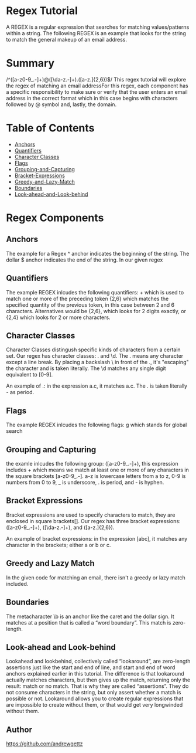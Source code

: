 # Regex Tutorial
A REGEX is a regular expression that searches for matching values/patterns within a string. The following REGEX is an example that looks for the string to match the general makeup of an email address.

# Summary
/^([a-z0-9_.-]+)@([\da-z.-]+).([a-z.]{2,6})$/ This regex tutorial will explore the regex of matching an email addressFor this regex, each component has a specific responsibility to make sure or verify that the user enters an email address in the correct format which in this case begins with characters followed by @ symbol and, lastly, the domain.

# Table of Contents
* [Anchors](#Anchors)
* [Quantifiers](#Quantifiers)
* [Character Classes](#Character-Classes)
* [Flags](#Flags)
* [Grouping-and-Capturing](#grouping-and-capturing)
* [Bracket-Expressions](#bracket-expressions)
* [Greedy-and-Lazy-Match](#greedy-and-lazy-match)
* [Boundaries](#boundaries)
* [Look-ahead-and-Look-behind](#look-ahead-and-look-behind)

# Regex Components
## Anchors
The example for a Regex ^ anchor indicates the beginning of the string. The dollar $ anchor indicates the end of the string. In our given regex

## Quantifiers
The example REGEX inlcudes the following quantifiers: + which is used to match one or more of the preceding token {2,6} which matches the specified quantity of the previous token, in this case between 2 and 6 characters. Alternatives would be {2,6}, which looks for 2 digits exactly, or {2,4} which looks for 2 or more characters.

## Character Classes
Character Classes distingush specific kinds of characters from a certain set. Our regex has character classes: . and \d. The . means any character except a line break. By placing a backslash \ in front of the ., it's "escaping" the character and is taken literally. The \d matches any single digit equivalent to [0-9].

An example of .: in the expression a.c, it matches a.c. The . is taken literally - as period.

## Flags
The example REGEX inlcudes the following flags: g which stands for global search

## Grouping and Capturing
the examle inlcudes the following group: ([a-z0-9_.-]+), this expression includes + which means we match at least one or more of any characters in the square brackets [a-z0-9_.-]. a-z is lowercase letters from a to z, 0-9 is numbers from 0 to 9, _ is underscore, . is period, and - is hyphen.

## Bracket Expressions
Bracket expressions are used to specify characters to match, they are enclosed in square brackets[]. Our regex has three bracket expressions: ([a-z0-9_.-]+), ([\da-z.-]+), and ([a-z.]{2,6}).

An example of bracket expressions: in the expression [abc], it matches any character in the brackets; either a or b or c.

## Greedy and Lazy Match
In the given code for matching an email, there isn't a greedy or lazy match included.

## Boundaries
The metacharacter \b is an anchor like the caret and the dollar sign. It matches at a position that is called a “word boundary”. This match is zero-length.

## Look-ahead and Look-behind
Lookahead and lookbehind, collectively called “lookaround”, are zero-length assertions just like the start and end of line, and start and end of word anchors explained earlier in this tutorial. The difference is that lookaround actually matches characters, but then gives up the match, returning only the result: match or no match. That is why they are called “assertions”. They do not consume characters in the string, but only assert whether a match is possible or not. Lookaround allows you to create regular expressions that are impossible to create without them, or that would get very longwinded without them.

## Author

https://github.com/andrewgettz